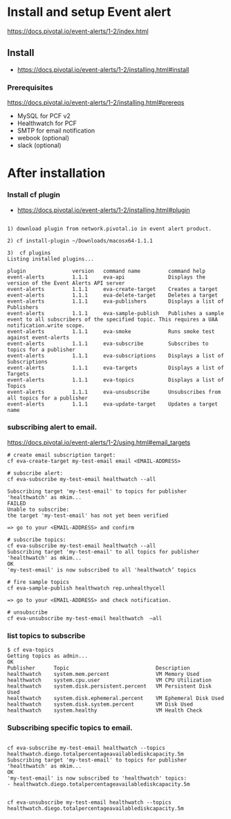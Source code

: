 
# Install and setup Event alert
https://docs.pivotal.io/event-alerts/1-2/index.html

## Install 
- https://docs.pivotal.io/event-alerts/1-2/installing.html#install

### Prerequisites
https://docs.pivotal.io/event-alerts/1-2/installing.html#prereqs
- MySQL for PCF v2 
- Healthwatch for PCF
- SMTP for email notification
- webook (optional)
- slack (optional)

# After installation

### Install cf plugin
- https://docs.pivotal.io/event-alerts/1-2/installing.html#plugin
```

1) download plugin from network.pivotal.io in event alert product.

2) cf install-plugin ~/Downloads/macosx64-1.1.1

3)  cf plugins
Listing installed plugins...

plugin               version   command name         command help
event-alerts         1.1.1     eva-api              Displays the version of the Event Alerts API server
event-alerts         1.1.1     eva-create-target    Creates a target
event-alerts         1.1.1     eva-delete-target    Deletes a target
event-alerts         1.1.1     eva-publishers       Displays a list of Publishers
event-alerts         1.1.1     eva-sample-publish   Publishes a sample event to all subscribers of the specified topic. This requires a UAA notification.write scope.
event-alerts         1.1.1     eva-smoke            Runs smoke test against event-alerts
event-alerts         1.1.1     eva-subscribe        Subscribes to topics for a publisher
event-alerts         1.1.1     eva-subscriptions    Displays a list of Subscriptions
event-alerts         1.1.1     eva-targets          Displays a list of Targets
event-alerts         1.1.1     eva-topics           Displays a list of Topics
event-alerts         1.1.1     eva-unsubscribe      Unsubscribes from all topics for a publisher
event-alerts         1.1.1     eva-update-target    Updates a target name
```

### subscribing alert to email.

https://docs.pivotal.io/event-alerts/1-2/using.html#email_targets

```
# create email subscription target:
cf eva-create-target my-test-email email <EMAIL-ADDRESS>

# subscribe alert:
cf eva-subscribe my-test-email healthwatch --all

Subscribing target 'my-test-email' to topics for publisher 'healthwatch' as mkim...
FAILED
Unable to subscribe:
the target 'my-test-email' has not yet been verified

=> go to your <EMAIL-ADDRESS> and confirm 

# subscribe topics:
cf eva-subscribe my-test-email healthwatch --all
Subscribing target 'my-test-email' to all topics for publisher 'healthwatch' as mkim...
OK
'my-test-email' is now subscribed to all 'healthwatch’ topics

# fire sample topics
cf eva-sample-publish healthwatch rep.unhealthycell

=> go to your <EMAIL-ADDRESS> and check notification.

# unsubscribe 
cf eva-unsubscribe my-test-email healthwatch  —all

```

### list topics to subscribe

```
$ cf eva-topics
Getting topics as admin...
OK
Publisher      Topic                            Description
healthwatch    system.mem.percent               VM Memory Used
healthwatch    system.cpu.user                  VM CPU Utilization
healthwatch    system.disk.persistent.percent   VM Persistent Disk Used
healthwatch    system.disk.ephemeral.percent    VM Ephemeral Disk Used
healthwatch    system.disk.system.percent       VM Disk Used
healthwatch    system.healthy                   VM Health Check
```

### Subscribing specific topics to email.

```

cf eva-subscribe my-test-email healthwatch --topics healthwatch.diego.totalpercentageavailablediskcapacity.5m
Subscribing target 'my-test-email' to topics for publisher 'healthwatch' as mkim...
OK
'my-test-email' is now subscribed to 'healthwatch' topics:
- healthwatch.diego.totalpercentageavailablediskcapacity.5m


cf eva-unsubscribe my-test-email healthwatch --topics healthwatch.diego.totalpercentageavailablediskcapacity.5m



```
